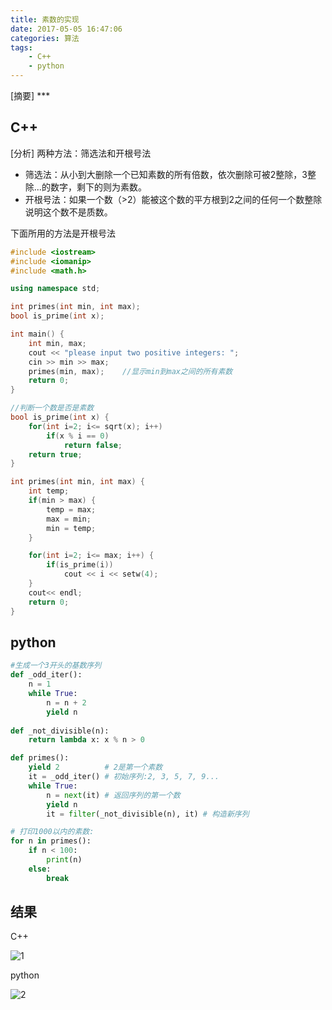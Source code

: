 ```yaml
---
title: 素数的实现
date: 2017-05-05 16:47:06
categories: 算法
tags: 
    - C++
    - python
---
```


[摘要] ***

## C++ 

[分析] 两种方法：筛选法和开根号法
- 筛选法：从小到大删除一个已知素数的所有倍数，依次删除可被2整除，3整除...的数字，剩下的则为素数。
- 开根号法：如果一个数（>2）能被这个数的平方根到2之间的任何一个数整除说明这个数不是质数。

下面所用的方法是开根号法
```C++
#include <iostream>
#include <iomanip>
#include <math.h>

using namespace std;

int primes(int min, int max);
bool is_prime(int x);

int main() {
	int min, max;
	cout << "please input two positive integers: ";
	cin >> min >> max;
	primes(min, max);    //显示min到max之间的所有素数
	return 0;
}

//判断一个数是否是素数
bool is_prime(int x) {
	for(int i=2; i<= sqrt(x); i++)
		if(x % i == 0)
			return false;
	return true;
}

int primes(int min, int max) {
	int temp;
	if(min > max) {
		temp = max;
		max = min;
		min = temp;
	}

	for(int i=2; i<= max; i++) {
		if(is_prime(i))
			cout << i << setw(4);
	}
	cout<< endl;
	return 0;
}

```

## python

```python
#生成一个3开头的基数序列
def _odd_iter():
    n = 1
    while True:
        n = n + 2
        yield n
        
def _not_divisible(n):
    return lambda x: x % n > 0

def primes():
    yield 2          # 2是第一个素数
    it = _odd_iter() # 初始序列:2, 3, 5, 7, 9...
    while True:
        n = next(it) # 返回序列的第一个数
        yield n
        it = filter(_not_divisible(n), it) # 构造新序列

# 打印1000以内的素数:
for n in primes():
    if n < 100:
        print(n)
    else:
        break

```

## 结果

C++

![1](primes_C++.png)

python

![2](primes_python.png)